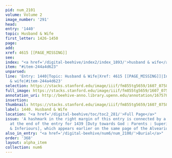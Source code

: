 ```yaml
---
pid: num_2101
volume: Volume 2
image_number: '291'
head:
entry: '1440'
topic: Husband & Wife
first_letter: 1426-1450
page:
add:
xref: 4615 [[PAGE_MISSING]]
see:
index: "<a href='/digital-beehive/index2/index_1893/'>husband & wife</a>"
item: "#item-244a4d623"
unparsed:
line: 'Entry: 1440|Topic: Husband & Wife|Xref: 4615 [[PAGE_MISSING]]|Index: husband
  & wife|#item-244a4d623'
selection: https://stacks.stanford.edu/image/iiif/fm855tg5659/1607_0758/419,4343,2850,703/full/0/default.jpg
full_image: https://stacks.stanford.edu/image/iiif/fm855tg5659/1607_0758/full/full/0/default.jpg
annotation_uri: http://beehive-anno.library.upenn.edu/annotation/1675781886894
insertion:
thumbnail: https://stacks.stanford.edu/image/iiif/fm855tg5659/1607_0758/419,4343,600,180/250,/0/default.jpg
label: 1440. Husband & Wife
location: "<a href='/digital-beehive/toc/toc2_281/'>Full Page</a>"
issue: 'A hashmark in the right margin of this entry is connected by a line to a hashmark
  at the end of the entry for 1439 [Duty towards God : Parents : Superiours, Equals
  & Inferiours], which appears earlier on the same page of the Alvearium.'
also_in_entry: "<a href='/digital-beehive/num6/num_2100/'>Burial</a>"
order: '368'
layout: alpha_item
collection: num6
---
```

